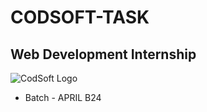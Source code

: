 # CODSOFT-TASK
## Web Development Internship

![CodSoft Logo](https://lh3.googleusercontent.com/Gngzhz_ynFs_b48C0GzM93D9bO5vAyNk67IHY1ANvv8KZ5a4nqiNkVrXACUTGZih16OwjxqEWHr9cqv7tzl0UnuMzlcTn2aFcbYrVjKViuU23M1TH94yGNSt8-CI6wY9W9-q-BRbA8uEET6gmgXn1hk)

- Batch - APRIL B24
